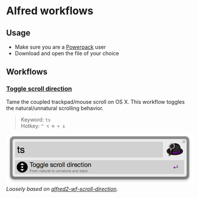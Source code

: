 Alfred workflows
================

Usage
-----

- Make sure you are a [Powerpack](https://buy.alfredapp.com/) user
- Download and open the file of your choice

Workflows
---------

### [Toggle scroll direction](http://goo.gl/MqxXrx)

Tame the coupled trackpad/mouse scroll on OS X. This workflow toggles the natural/unnatural scrolling behavior.

> Keyword: `ts`  
> Hotkey: `^ ⌥ ⌘ + s`

![Toggle scroll direction](/toggle-scroll-direction/screenshot.png?raw=true)  
*Loosely based on [alfred2-wf-scroll-direction](https://github.com/tyeen/alfred2-wf-scroll-direction).*
